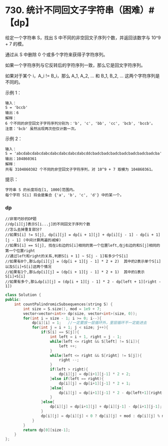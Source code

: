 # 730. 统计不同回文子字符串（困难）#【dp】

给定一个字符串 S，找出 S 中不同的非空回文子序列个数，并返回该数字与 10^9 + 7 的模。

通过从 S 中删除 0 个或多个字符来获得子字符序列。

如果一个字符序列与它反转后的字符序列一致，那么它是回文字符序列。

如果对于某个  i，A_i != B_i，那么 A_1, A_2, ... 和 B_1, B_2, ... 这两个字符序列是不同的。

示例 1：

    输入：
    S = 'bccb'
    输出：6
    解释：
    6 个不同的非空回文子字符序列分别为：'b', 'c', 'bb', 'cc', 'bcb', 'bccb'。
    注意：'bcb' 虽然出现两次但仅计数一次。

示例 2：

    输入：
    S = 'abcdabcdabcdabcdabcdabcdabcdabcddcbadcbadcbadcbadcbadcbadcbadcba'
    输出：104860361
    解释：
    共有 3104860382 个不同的非空回文子字符序列，对 10^9 + 7 取模为 104860361。

提示：

    字符串 S 的长度将在[1, 1000]范围内。
    每个字符 S[i] 将会是集合 {'a', 'b', 'c', 'd'} 中的某一个。


### dp
    //非常巧妙的DP题
    //dp[i][j]表示S[i...j]的不同回文子序列个数
    //怎么去掉重复部分?
    //如果S[i] != S[j], dp[i][j] = dp[i + 1][j] + dp[i][j - 1] - dp[i + 1][j - 1] (中间计算两遍的减掉)
    //如果S[i] == S[j], 找在i右边的S[i]相同的第一个位置left,在j右边的和S[j]相同的第一个位置right
    //通过left和right的关系,判断S[i + 1] ~ S[j - 1]有多少个S[i]
    //如果有0个,那么dp[i][j] = (dp[i + 1][j - 1] * 2 + 2)  其中的2表示单个S[i]以及S[i]+S[i]这两个情况
    //如果有1个,那么dp[i][j] = (dp[i + 1][j - 1] * 2 + 1)  其中的1表示S[i]+S[i]
    //如果有多个,那么dp[i][j] = (dp[i + 1][j - 1] * 2 - dp[left + 1][right - 1])
```c++
class Solution {
public:
    int countPalindromicSubsequences(string S) {
        int size = S.size(), mod = 1e9 + 7;
        vector<vector<int>> dp(size, vector<int>(size, 0));
        for(int i = size - 1; i >= 0; i--){
            dp[i][i] = 1;   //一定要放一层循环外，里层循环不一定能进去
            for(int j = i + 1; j < size; j++){
                if(S[i] == S[j]){
                    int left = i + 1, right = j - 1;
                    while(left <= right && S[left] != S[i]){
                        left ++;
                    }
                    while(left <= right && S[right] != S[j]){
                        right --;
                    }
                    if(left > right){
                        dp[i][j] = dp[i+1][j-1] * 2 + 2;
                    }else if(left == right){
                        dp[i][j] = dp[i+1][j-1] * 2 + 1;
                    }else{
                        dp[i][j] = dp[i+1][j-1] * 2 - dp[left+1][right-1];
                    }
                }else{
                    dp[i][j] = dp[i+1][j] + dp[i][j-1] - dp[i+1][j-1];
                }
                dp[i][j] = dp[i][j] < 0 ? dp[i][j] + mod : dp[i][j] % mod;
            }
        }
        return dp[0][size-1];
    }
};
```